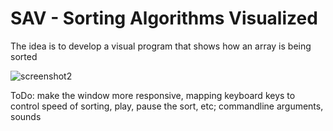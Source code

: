 # SAV - Sorting Algorithms Visualized

The idea is to develop a visual program that shows how an array is being sorted

![screenshot2](https://user-images.githubusercontent.com/64109770/160961519-d3f336d9-d31f-43d9-9e68-cc9941fda241.png)

ToDo: make the window more responsive, mapping keyboard keys to control speed of sorting, play, pause the sort, etc; commandline arguments, sounds
